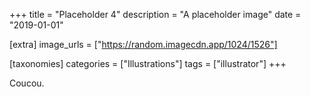 +++
title = "Placeholder 4"
description = "A placeholder image"
date = "2019-01-01"

[extra]
image_urls = ["https://random.imagecdn.app/1024/1526"]

[taxonomies]
categories = ["Illustrations"]
tags = ["illustrator"]
+++

Coucou.